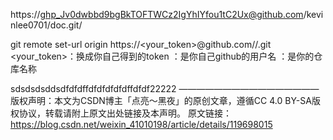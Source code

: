 https://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@github.com/kevinlee0701/doc.git/


git remote set-url origin https://<your_token>@github.com/<USERNAME>/<REPO>.git
<your_token>：换成你自己得到的token
<USERNAME>：是你自己github的用户名
<REPO>：是你的仓库名称
  
sdsdsdsddsdfdfdffdfdfdfdfdffdfdf22222
————————————————
版权声明：本文为CSDN博主「点亮～黑夜」的原创文章，遵循CC 4.0 BY-SA版权协议，转载请附上原文出处链接及本声明。
原文链接：https://blog.csdn.net/weixin_41010198/article/details/119698015
